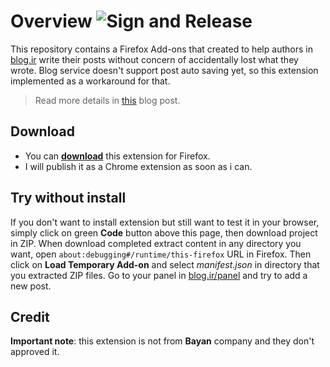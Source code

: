 # Overview ![Sign and Release](https://github.com/guftall/blogir-extension/workflows/Sign%20and%20Release/badge.svg)

This repository contains a Firefox Add-ons that created to help authors in [blog.ir](http://blog.ir) write their posts without concern of accidentally lost what they wrote. Blog service doesn't support post auto saving yet, so this extension implemented as a workaround for that.


> Read more details in [this](http://blog.guftall.ir/post/3/%D8%B0%D8%AE%DB%8C%D8%B1%D9%87-%D8%AE%D9%88%D8%AF%DA%A9%D8%A7%D8%B1-%D9%BE%D8%B3%D8%AA-%D8%AF%D8%B1-%D8%A8%D9%84%D8%A7%DA%AF) blog post.



## Download

- You can **[download](#)** this extension for Firefox.
- I will publish it as a Chrome extension as soon as i can.

## Try without install
If you don't want to install extension but still want to test it in your browser, simply click on green **Code** button above this page, then download project in ZIP. When download completed extract content in any directory you want, open `about:debugging#/runtime/this-firefox` URL in Firefox. Then click on **Load Temporary Add-on** and select *manifest.json* in directory that you extracted ZIP files. Go to your panel in [blog.ir/panel](http://blog.ir/panel) and try to add a new post.

## Credit
**Important note**: this extension is not from **Bayan** company and they don't approved it.
